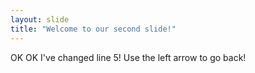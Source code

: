 ```yaml
---
layout: slide
title: "Welcome to our second slide!"
---
```

OK OK I've changed line 5!
Use the left arrow to go back!
